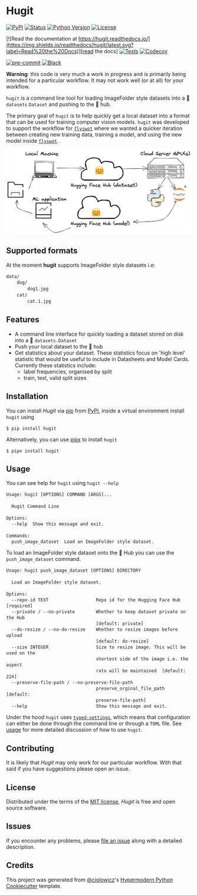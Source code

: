 # Hugit

[![PyPI](https://img.shields.io/pypi/v/hugit.svg)][pypi_]
[![Status](https://img.shields.io/pypi/status/hugit.svg)][status]
[![Python Version](https://img.shields.io/pypi/pyversions/hugit)][python version]
[![License](https://img.shields.io/pypi/l/hugit)][license]

[![Read the documentation at https://hugit.readthedocs.io/](https://img.shields.io/readthedocs/hugit/latest.svg?label=Read%20the%20Docs)][read the docs]
[![Tests](https://github.com/davanstrien/hugit/workflows/Tests/badge.svg)][tests]
[![Codecov](https://codecov.io/gh/davanstrien/hugit/branch/main/graph/badge.svg)][codecov]

[![pre-commit](https://img.shields.io/badge/pre--commit-enabled-brightgreen?logo=pre-commit&logoColor=white)][pre-commit]
[![Black](https://img.shields.io/badge/code%20style-black-000000.svg)][black]

[pypi_]: https://pypi.org/project/hugit/
[status]: https://pypi.org/project/hugit/
[python version]: https://pypi.org/project/hugit
[license]: https://opensource.org/licenses/MIT
[read the docs]: https://hugit.readthedocs.io/
[tests]: https://github.com/davanstrien/hugit/actions?workflow=Tests
[codecov]: https://app.codecov.io/gh/davanstrien/hugit
[pre-commit]: https://github.com/pre-commit/pre-commit
[black]: https://github.com/psf/black

**Warning**: this code is very much a work in progress and is primarily being intended for a particular workflow. It may not work well (or at all) for your workflow.

`hugit` is a command line tool for loading ImageFolder style datasets into a 🤗 `datasets` `Dataset` and pushing to the 🤗 hub.

The primary goal of `hugit` is to help quickly get a local dataset into a format that can be used for training computer vision models. `hugit` was developed to support the workflow for [`flyswot`](https://github.com/davanstrien/flyswot/) where we wanted a quicker iteration between creating new training data, training a model, and using the new model inside [`flyswot`](https://github.com/davanstrien/flyswot/).

![hugit workflow diagram](/docs/assets/hugit-workflow.png)

## Supported formats

At the moment **hugit** supports ImageFolder style datasets i.e:

```bash
data/
    dog/
        dog1.jpg
    cat/
        cat.1.jpg

```

## Features

- A command line interface for quickly loading a dataset stored on disk into a 🤗 `datasets.Dataset`
- Push your local dataset to the 🤗 hub
- Get statistics about your dataset. These statistics focus on 'high level' statistic that would be useful to include in Datasheets and Model Cards. Currently these statistics include:
  - label frequencies, organised by split
  - train, test, valid split sizes

## Installation

You can install _Hugit_ via [pip] from [PyPI], inside a virtual environment install `hugit` using

```console
$ pip install hugit
```

Alternatively, you can use [pipx](https://pypa.github.io/pipx/) to install `hugit`

```console
$ pipx install hugit
```

## Usage

You can see help for `hugit` using `hugit --help`

<!-- [[[cog
import cog
from hugit import cli
from click.testing import CliRunner
runner = CliRunner()
result = runner.invoke(cli.cli, ["--help"])
help = result.output.replace("Usage: cli", "Usage: hugit")
cog.out(
    "```\n{}\n```".format(help)
)
]]] -->

```
Usage: hugit [OPTIONS] COMMAND [ARGS]...

  Hugit Command Line

Options:
  --help  Show this message and exit.

Commands:
  push_image_dataset  Load an ImageFolder style dataset.

```

<!-- [[[end]]] -->

To load an ImageFolder style dataset onto the 🤗 Hub you can use the `push_image_dataset` command.

<!-- [[[cog
import cog
from hugit import cli
from click.testing import CliRunner
runner = CliRunner()
result = runner.invoke(cli.cli, ["push_image_dataset", "--help"])
help = result.output.replace("Usage: cli", "Usage: hugit")
cog.out(
    "```\n{}\n```".format(help)
)
]]] -->

```
Usage: hugit push_image_dataset [OPTIONS] DIRECTORY

  Load an ImageFolder style dataset.

Options:
  --repo-id TEXT                  Repo id for the Hugging Face Hub  [required]
  --private / --no-private        Whether to keep dataset private on the Hub
                                  [default: private]
  --do-resize / --no-do-resize    Whether to resize images before upload
                                  [default: do-resize]
  --size INTEGER                  Size to resize image. This will be used on the
                                  shortest side of the image i.e. the aspect
                                  rato will be maintained  [default: 224]
  --preserve-file-path / --no-preserve-file-path
                                  preserve_orginal_file_path  [default:
                                  preserve-file-path]
  --help                          Show this message and exit.

```

<!-- [[[end]]] -->

Under the hood `hugit` uses [`typed-settings`](https://typed-settings.readthedocs.io/en/latest/index.html), which means that configuration can either be done through the command line or through a `TOML` file. See [usage] for more detailed discussion of how to use `hugit`.

## Contributing

It is likely that _Hugit_ may only work for our particular workflow. With that said if you have suggestions please open an issue.

## License

Distributed under the terms of the [MIT license],
_Hugit_ is free and open source software.

## Issues

If you encounter any problems,
please [file an issue] along with a detailed description.

## Credits

This project was generated from [@cjolowicz]'s [Hypermodern Python Cookiecutter] template.

[@cjolowicz]: https://github.com/cjolowicz
[cookiecutter]: https://github.com/audreyr/cookiecutter
[mit license]: https://opensource.org/licenses/MIT
[pypi]: https://pypi.org/
[hypermodern python cookiecutter]: https://github.com/cjolowicz/cookiecutter-hypermodern-python
[file an issue]: https://github.com/davanstrien/hugit/issues
[pip]: https://pip.pypa.io/

<!-- github-only -->

[contributor guide]: https://github.com/davanstrien/hugit/blob/main/CONTRIBUTING.md
[usage]: https://hugit.readthedocs.io/en/latest/usage.html
